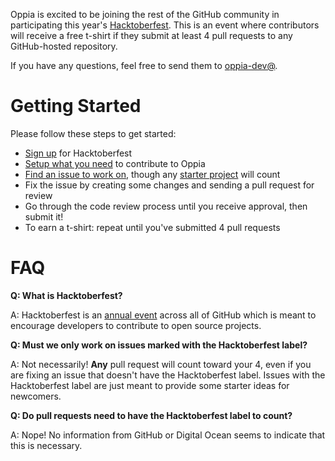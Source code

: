 Oppia is excited to be joining the rest of the GitHub community in participating this year's [Hacktoberfest](https://hacktoberfest.digitalocean.com/). This is an event where contributors will receive a free t-shirt if they submit at least 4 pull requests to any GitHub-hosted repository.

If you have any questions, feel free to send them to [oppia-dev@](https://groups.google.com/forum/?fromgroups#!forum/oppia-dev).

# Getting Started
Please follow these steps to get started:

* [Sign up](https://hacktoberfest.digitalocean.com/sign_up/register) for Hacktoberfest
* [Setup what you need](https://github.com/oppia/oppia/wiki/Contributing-code-to-Oppia#setting-things-up) to contribute to Oppia
* [Find an issue to work on](https://github.com/oppia/oppia/issues?q=is%3Aopen+is%3Aissue+label%3AHacktoberfest+no%3Aassignee), though any [starter project](https://github.com/oppia/oppia/issues?q=is%3Aopen+is%3Aissue+no%3Aassignee+label%3A%22starter+project%22) will count
* Fix the issue by creating some changes and sending a pull request for review
* Go through the code review process until you receive approval, then submit it!
* To earn a t-shirt: repeat until you've submitted 4 pull requests

# FAQ
**Q: What is Hacktoberfest?**

A: Hacktoberfest is an [annual event](https://blog.digitalocean.com/hacktoberfest-2017/) across all of GitHub which is meant to encourage developers to contribute to open source projects.

**Q: Must we only work on issues marked with the Hacktoberfest label?**

A: Not necessarily! **Any** pull request will count toward your 4, even if you are fixing an issue that doesn't have the Hacktoberfest label. Issues with the Hacktoberfest label are just meant to provide some starter ideas for newcomers.

**Q: Do pull requests need to have the Hacktoberfest label to count?**

A: Nope! No information from GitHub or Digital Ocean seems to indicate that this is necessary.